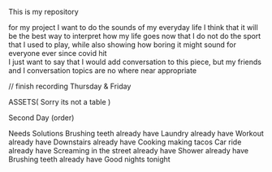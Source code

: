 This is my repository

for my project I want to do the sounds of my everyday life
I think that it will be the best way to interpret how my life goes now that I do not do the sport that I used to play, while also showing
how boring it might sound for everyone ever since covid hit  
 I just want to say that I would add conversation to this piece, but my friends and I conversation topics are no where near appropriate

// finish recording Thursday & Friday

ASSETS( Sorry its not a table )

Second Day (order) 

Needs 	           Solutions
 Brushing teeth   already have
 Laundry          already have
 Workout          already have
 Downstairs       already have
 Cooking          making tacos
 Car ride         already have
 Screaming in the street  already have
 Shower           already have
 Brushing teeth   already have
Good nights       tonight
